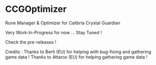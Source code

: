 # CCGOptimizer
Rune Manager &amp; Optimizer for Calibria Crystal Guardian

Very Work-In-Progress for now ... Stay Tuned !

Check the pre-releases !

Credits :
Thanks to Berti (EU) for helping with bug-fixing and gathering game data !
Thanks to Attaros (EU) for helping gathering game data !
